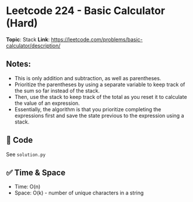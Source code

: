 # Leetcode 224 - Basic Calculator (Hard)

**Topic**: Stack
**Link**: https://leetcode.com/problems/basic-calculator/description/

## Notes: 
 - This is only addition and subtraction, as well as parentheses. 
 - Prioritize the parentheses by using a separate variable to keep track of the sum so far instead of the stack. 
 - Then, use the stack to keep track of the total as you reset it to calculate the value of an expression.
 - Essentially, the algorithm is that you prioritize completing the expressions first and save the state previous to the expression using a stack. 

## 🧪 Code
See `solution.py`

## ✅ Time & Space
- Time: O(n)
- Space: O(k) - number of unique characters in a string